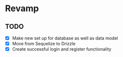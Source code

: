 # Revamp

## TODO
- [x] Make new set up for database as well as data model
- [x] Move from Sequelize to Drizzle
- [x] Create successful login and register functionality
